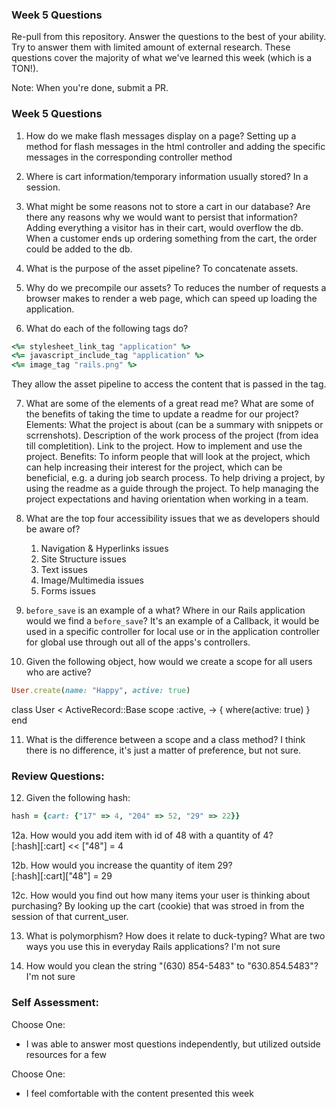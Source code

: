 ### Week 5 Questions

Re-pull from this repository. Answer the questions to the best of your ability. Try to answer them with limited amount of external research. These questions cover the majority of what we've learned this week (which is a TON!).

Note: When you're done, submit a PR.

### Week 5 Questions
1. How do we make flash messages display on a page?
   Setting up a method for flash messages in the html controller and adding the specific messages in the corresponding            controller method

2. Where is cart information/temporary information usually stored?
   In a session.

3. What might be some reasons not to store a cart in our database? Are there any reasons why we would want to persist that information?
   Adding everything a visitor has in their cart, would overflow the db. When a customer ends up ordering something from the      cart, the order could be added to the db.

4. What is the purpose of the asset pipeline?
   To concatenate assets.

5. Why do we precompile our assets?
   To reduces the number of requests a browser makes to render a web page, which can speed up loading the application.

6. What do each of the following tags do?

```ruby 
<%= stylesheet_link_tag "application" %>
<%= javascript_include_tag "application" %>
<%= image_tag "rails.png" %>
```
   They allow the asset pipeline to access the content that is passed in the tag.

7. What are some of the elements of a great read me? What are some of the benefits of taking the time to update a readme for our project?
    Elements:
    What the project is about (can be a summary with snippets or scrrenshots).
    Description of the work process of the project (from idea till completition).
    Link to the project.
    How to implement and use the project.
    Benefits:
    To inform people that will look at the project, which can help increasing their interest for the project, which can be         beneficial, e.g. a during job search process.
    To help driving a project, by using the readme as a guide through the project.
    To help managing the project expectations and having orientation when working in a team.
    

8. What are the top four accessibility issues that we as developers should be aware of?
    1. Navigation & Hyperlinks issues
    2. Site Structure issues
    3. Text issues
    4. Image/Multimedia issues
    5. Forms issues
    
9. `before_save` is an example of a what? Where in our Rails application would we find a `before_save`?
    It's an example of a Callback, it would be used in a specific controller for local use or in the application controller       for global use through out all of the apps's controllers.

10. Given the following object, how would we create a scope for all users who are active?

```ruby 
User.create(name: "Happy", active: true)
```
class User < ActiveRecord::Base
  scope :active, -> { where(active: true) }
 end

11. What is the difference between a scope and a class method?
  I think there is no difference, it's just a matter of preference, but not sure.

### Review Questions:  
12. Given the following hash:  

```ruby
hash = {cart: {"17" => 4, "204" => 52, "29" => 22}}
```

  12a. How would you add item with id of 48 with a quantity of 4?  
       [:hash][:cart] << ["48"] = 4
       
  12b. How would you increase the quantity of item 29?  
       [:hash][:cart]["48"] = 29
       
  12c. How would you find out how many items your user is thinking about purchasing?
       By looking up the cart (cookie) that was stroed in from the session of that current_user.
  
13. What is polymorphism? How does it relate to duck-typing? What are two ways you use this in everyday Rails applications? 
      I'm not sure
      
14. How would you clean the string "(630) 854-5483" to "630.854.5483"?  
      I'm not sure


### Self Assessment:
Choose One:
* I was able to answer most questions independently, but utilized outside resources for a few

Choose One:
* I feel comfortable with the content presented this week
